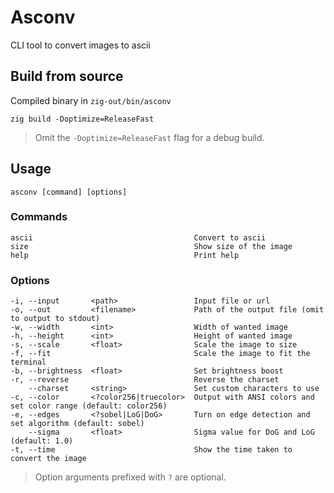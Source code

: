 # Asconv

CLI tool to convert images to ascii

## Build from source
Compiled binary in `zig-out/bin/asconv`

```
zig build -Doptimize=ReleaseFast
```
> Omit the `-Doptimize=ReleaseFast` flag for a debug build.

## Usage
```
asconv [command] [options]
```

### Commands
```
ascii                                    Convert to ascii
size                                     Show size of the image
help                                     Print help
```

### Options
```
-i, --input       <path>                 Input file or url
-o, --out         <filename>             Path of the output file (omit to output to stdout)
-w, --width       <int>                  Width of wanted image
-h, --height      <int>                  Height of wanted image
-s, --scale       <float>                Scale the image to size
-f, --fit                                Scale the image to fit the terminal
-b, --brightness  <float>                Set brightness boost
-r, --reverse                            Reverse the charset
    --charset     <string>               Set custom characters to use
-c, --color       <?color256|truecolor>  Output with ANSI colors and set color range (default: color256)
-e, --edges       <?sobel|LoG|DoG>       Turn on edge detection and set algorithm (default: sobel)
    --sigma       <float>                Sigma value for DoG and LoG (default: 1.0)
-t, --time                               Show the time taken to convert the image
```
> Option arguments prefixed with `?` are optional.

